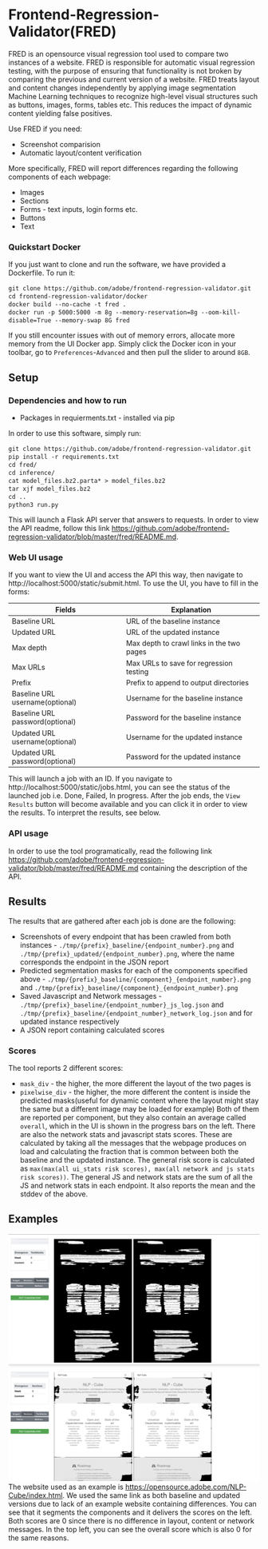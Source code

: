 # Frontend-Regression-Validator(FRED)

FRED is an opensource visual regression tool used to compare two instances of a website. FRED is responsible for automatic visual regression testing, with the purpose of ensuring that functionality is not broken by comparing the previous and current version of a website. 
FRED treats layout and content changes independently by applying image segmentation Machine Learning techniques to recognize high-level visual structures such as buttons, images, forms, tables etc. This reduces the impact of dynamic content yielding false positives.

Use FRED if you need:
* Screenshot comparision
* Automatic layout/content verification

More specifically, FRED will report differences regarding the following components of each webpage:
* Images
* Sections
* Forms - text inputs, login forms etc.
* Buttons
* Text

### Quickstart Docker
If you just want to clone and run the software, we have provided a Dockerfile. To run it:
```
git clone https://github.com/adobe/frontend-regression-validator.git
cd frontend-regression-validator/docker
docker build --no-cache -t fred .
docker run -p 5000:5000 -m 8g --memory-reservation=8g --oom-kill-disable=True --memory-swap 8G fred
```
If you still encounter issues with out of memory errors, allocate more memory from the UI Docker app. Simply click the Docker icon in your toolbar, go to `Preferences`-`Advanced` and then pull the slider to around `8GB`.

## Setup

### Dependencies and how to run
* Packages in requierments.txt - installed via pip

In order to use this software, simply run:
```
git clone https://github.com/adobe/frontend-regression-validator.git
pip install -r requirements.txt
cd fred/
cd inference/
cat model_files.bz2.parta* > model_files.bz2
tar xjf model_files.bz2
cd ..
python3 run.py
```
This will launch a Flask API server that answers to requests. In order to view the API readme, follow this link https://github.com/adobe/frontend-regression-validator/blob/master/fred/README.md.

### Web UI usage
If you want to view the UI and access the API this way, then navigate to http://localhost:5000/static/submit.html. To use the UI, you have to fill in the forms:

| Fields                          | Explanation                               |
| ------------------------------- | ----------------------------------------- |
| Baseline URL                    | URL of the baseline instance              |
| Updated URL                     | URL of the updated instance               |
| Max depth                       | Max depth to crawl links in the two pages |
| Max URLs                        | Max URLs to save for regression testing   |
| Prefix                          | Prefix to append to output directories    |
| Baseline URL username(optional) | Username for the baseline instance        |
| Baseline URL password(optional) | Password for the baseline instance        |
| Updated URL username(optional)  | Username for the updated instance         |
| Updated URL password(optional)  | Password for the updated instance         |

This will launch a job with an ID. If you navigate to http://localhost:5000/static/jobs.html, you can see the status of the launched job i.e. Done, Failed, In progress. After the job ends, the `View Results` button will become available and you can click it in order to view the results. To interpret the results, see below.

### API usage
In order to use the tool programatically, read the following link https://github.com/adobe/frontend-regression-validator/blob/master/fred/README.md containing the description of the API.

## Results
The results that are gathered after each job is done are the following:
* Screenshots of every endpoint that has been crawled from both instances - `./tmp/{prefix}_baseline/{endpoint_number}.png` and `./tmp/{prefix}_updated/{endpoint_number}.png`, where the name corresponds the endpoint in the JSON report
* Predicted segmentation masks for each of the components specified above - `./tmp/{prefix}_baseline/{component}_{endpoint_number}.png` and `./tmp/{prefix}_baseline/{component}_{endpoint_number}.png`
* Saved Javascript and Network messages - `./tmp/{prefix}_baseline/{endpoint_number}_js_log.json` and `./tmp/{prefix}_baseline/{endpoint_number}_network_log.json` and for updated instance respectively
* A JSON report containing calculated scores

### Scores
The tool reports 2 different scores:
* `mask_div` - the higher, the more different the layout of the two pages is
* `pixelwise_div` - the higher, the more different the content is inside the predicted masks(useful for dynamic content where the layout might stay the same but a different image may be loaded for example)
Both of them are reported per component, but they also contain an average called `overall`, which in the UI is shown in the progress bars on the left.
There are also the network stats and javascript stats scores. These are calculated by taking all the messages that the webpage produces on load and calculating the fraction that is common between both the baseline and the updated instance.
The general risk score is calculated as `max(max(all ui_stats risk scores), max(all network and js stats risk scores))`. The general JS and network stats are the sum of all the JS and network stats in each endpoint. It also reports the mean and the stddev of the above.

## Examples
![Text](examples/images/textblocks_example.png)
![Sections](examples/images/sections_example.png)
The website used as an example is https://opensource.adobe.com/NLP-Cube/index.html. We used the same link as both baseline and updated versions due to lack of an example website containing differences. You can see that it segments the components and it delivers the scores on the left. Both scores are 0 since there is no difference in layout, content or network messages. In the top left, you can see the overall score which is also 0 for the same reasons.
